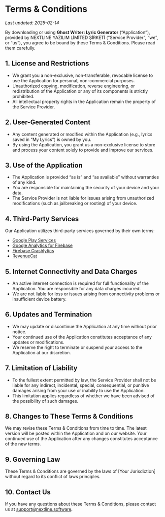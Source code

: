 # Terms & Conditions

_Last updated: 2025-02-14_

By downloading or using **Ghost Writer: Lyric Generator** (“Application”), provided by NEXTLINE YAZILIM LİMİTED ŞİRKETİ (“Service Provider”, “we”, or “us”), you agree to be bound by these Terms & Conditions. Please read them carefully.

## 1. License and Restrictions
- We grant you a non-exclusive, non-transferable, revocable license to use the Application for personal, non-commercial purposes.
- Unauthorized copying, modification, reverse engineering, or redistribution of the Application or any of its components is strictly prohibited.
- All intellectual property rights in the Application remain the property of the Service Provider.

## 2. User-Generated Content
- Any content generated or modified within the Application (e.g., lyrics saved in “My Lyrics”) is owned by you.
- By using the Application, you grant us a non-exclusive license to store and process your content solely to provide and improve our services.

## 3. Use of the Application
- The Application is provided “as is” and “as available” without warranties of any kind.
- You are responsible for maintaining the security of your device and your data.
- The Service Provider is not liable for issues arising from unauthorized modifications (such as jailbreaking or rooting) of your device.

## 4. Third-Party Services
Our Application utilizes third-party services governed by their own terms:
- [Google Play Services](https://policies.google.com/terms)
- [Google Analytics for Firebase](https://www.google.com/analytics/terms/)
- [Firebase Crashlytics](https://firebase.google.com/terms/crashlytics)
- [RevenueCat](https://www.revenuecat.com/terms)

## 5. Internet Connectivity and Data Charges
- An active internet connection is required for full functionality of the Application. You are responsible for any data charges incurred.
- We are not liable for loss or issues arising from connectivity problems or insufficient device battery.

## 6. Updates and Termination
- We may update or discontinue the Application at any time without prior notice.
- Your continued use of the Application constitutes acceptance of any updates or modifications.
- We reserve the right to terminate or suspend your access to the Application at our discretion.

## 7. Limitation of Liability
- To the fullest extent permitted by law, the Service Provider shall not be liable for any indirect, incidental, special, consequential, or punitive damages arising from your use or inability to use the Application.
- This limitation applies regardless of whether we have been advised of the possibility of such damages.

## 8. Changes to These Terms & Conditions
We may revise these Terms & Conditions from time to time. The latest version will be posted within the Application and on our website. Your continued use of the Application after any changes constitutes acceptance of the new terms.

## 9. Governing Law
These Terms & Conditions are governed by the laws of [Your Jurisdiction] without regard to its conflict of laws principles.

## 10. Contact Us
If you have any questions about these Terms & Conditions, please contact us at [support@nextline.software](mailto:support@nextline.software).
